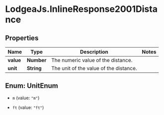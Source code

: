 # LodgeaJs.InlineResponse2001Distance

## Properties

Name | Type | Description | Notes
------------ | ------------- | ------------- | -------------
**value** | **Number** | The numeric value of the distance. | 
**unit** | **String** | The unit of the value of the distance. | 



## Enum: UnitEnum


* `m` (value: `"m"`)

* `ft` (value: `"ft"`)




